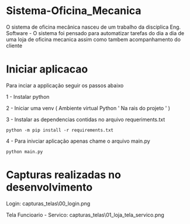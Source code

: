 # Sistema-Oficina_Mecanica

O sistema de oficina mecânica nasceu de um trabalho da disciplica Eng. Software - O sistema foi pensado para automatizar tarefas do dia a dia de uma loja de oficina mecanica assim como tambem acompanhamento do cliente

# Iniciar aplicacao

Para inciar a applicação seguir os passos abaixo

1 - Instalar python

2 - Iniciar uma venv ( Ambiente virtual Python ' Na rais do projeto ' )

3 - Instalar as dependencias contidas no arquivo requeriments.txt

```
python -m pip install -r requirements.txt
```

4 - Para inivciar aplicação apenas chame o arquivo main.py

```
python main.py
```

# Capturas realizadas no desenvolvimento

Login:	capturas_telas\00_login.png

Tela Funcioario - Servico:	capturas_telas\01_loja_tela_servico.png
